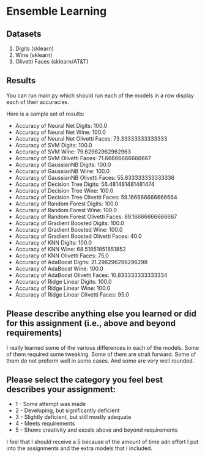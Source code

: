 # Ensemble Learning
## Datasets
1. Digits (sklearn)
2. Wine (sklearn)
3. Olivetti Faces (sklearn/AT&T)

## Results
You can run main.py which should run each of the models in a row display each of their accuracies.

Here is a sample set of results:
- Accuracy of Neural Net Digits:        100.0
- Accuracy of Neural Net Wine:          100.0
- Accuracy of Neural Net Olivetti Faces: 73.33333333333333
- Accuracy of SVM Digits:        100.0
- Accuracy of SVM Wine:          79.62962962962963
- Accuracy of SVM Olivetti Faces: 71.66666666666667
- Accuracy of GaussianNB Digits:        100.0
- Accuracy of GaussianNB Wine:          100.0
- Accuracy of GaussianNB Olivetti Faces: 55.833333333333336
- Accuracy of Decision Tree Digits:        56.481481481481474
- Accuracy of Decision Tree Wine:          100.0
- Accuracy of Decision Tree Olivetti Faces: 59.166666666666664
- Accuracy of Random Forest Digits:        100.0
- Accuracy of Random Forest Wine:          100.0
- Accuracy of Random Forest Olivetti Faces: 89.16666666666667
- Accuracy of Gradient Boosted Digits:        100.0
- Accuracy of Gradient Boosted Wine:          100.0
- Accuracy of Gradient Boosted Olivetti Faces: 40.0
- Accuracy of KNN Digits:        100.0
- Accuracy of KNN Wine:          68.51851851851852
- Accuracy of KNN Olivetti Faces: 75.0
- Accuracy of AdaBoost Digits:        21.296296296296298
- Accuracy of AdaBoost Wine:          100.0
- Accuracy of AdaBoost Olivetti Faces: 10.833333333333334
- Accuracy of Ridge Linear Digits:        100.0
- Accuracy of Ridge Linear Wine:          100.0
- Accuracy of Ridge Linear Olivetti Faces: 95.0



## Please describe anything else you learned or did for this assignment (i.e., above and beyond requirements)
I really learned some of the various differences in each of the models. Some of them required some tweaking. Some of them are strait forward. Some of them do not preform well in some cases. And some are very well rounded.


## Please select the category you feel best describes your assignment:
* 1 - Some attempt was made
* 2 - Developing, but significantly deficient
* 3 - Slightly deficient, but still mostly adequate
* 4 - Meets requirements
* 5 - Shows creativity and excels above and beyond requirements

I feel that I should receive a 5 because of the amount of time adn effort I put into the assignments and the extra models that I included.